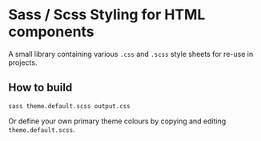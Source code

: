 # Sass / Scss Styling for HTML components
A small library containing various `.css` and `.scss` style sheets for re-use in projects.

## How to build
```
sass theme.default.scss output.css
```
Or define your own primary theme colours by copying and editing `theme.default.scss`.
